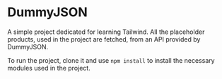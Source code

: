 # DummyJSON

A simple project dedicated for learning Tailwind. All the placeholder products, used in the project are fetched, from an API provided by DummyJSON. 

To run the project, clone it and use ```npm install``` to install the necessary modules used in the project.  
